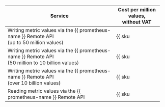 | Service | Cost per million values, <br>without VAT |
----- | -----
| Writing metric values via the {{ prometheus-name }} Remote API<br/>(up to 50 million values) | {{ sku|USD|monitoring.prometheus.point.remote_api.write|string }} |
| Writing metric values via the {{ prometheus-name }} Remote API<br/>(50 million to 10 billion values) | {{ sku|USD|monitoring.prometheus.point.remote_api.write|pricingRate.50|string }} |
| Writing metric values via the {{ prometheus-name }} Remote API<br/>(over 10 billion values) | {{ sku|USD|monitoring.prometheus.point.remote_api.write|pricingRate.10000|string }} |
| Reading metric values via the {{ prometheus-name }} Remote API | {{ sku|USD|monitoring.prometheus.point.remote_api.read|string }} |
